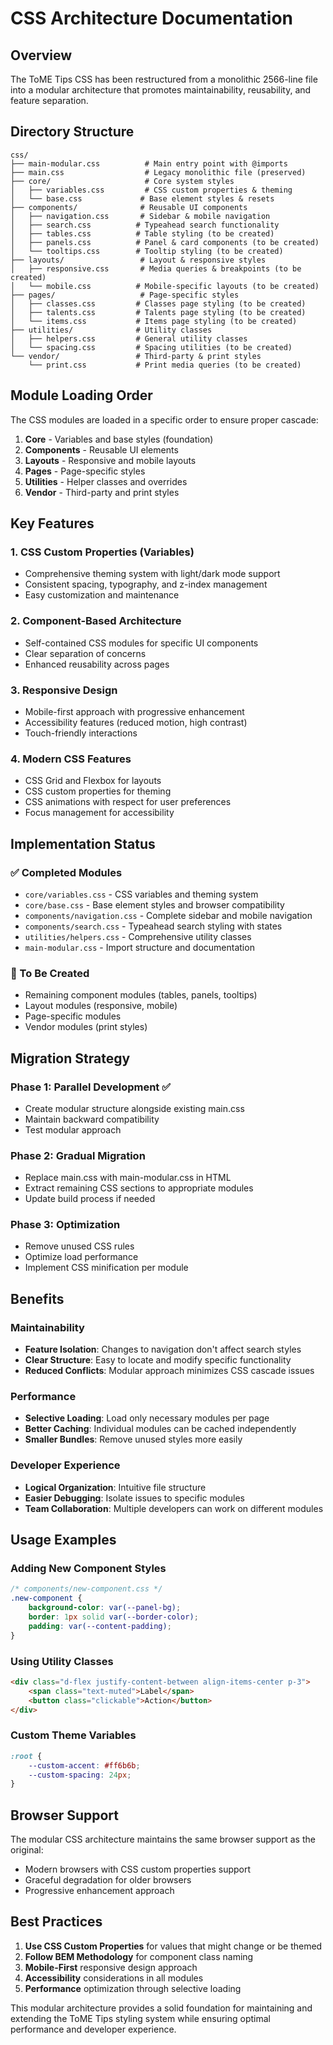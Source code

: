 # CSS Architecture Documentation

## Overview

The ToME Tips CSS has been restructured from a monolithic 2566-line file into a modular architecture that promotes maintainability, reusability, and feature separation.

## Directory Structure

```
css/
├── main-modular.css          # Main entry point with @imports
├── main.css                  # Legacy monolithic file (preserved)
├── core/                     # Core system styles
│   ├── variables.css         # CSS custom properties & theming
│   └── base.css             # Base element styles & resets
├── components/              # Reusable UI components
│   ├── navigation.css       # Sidebar & mobile navigation
│   ├── search.css          # Typeahead search functionality
│   ├── tables.css          # Table styling (to be created)
│   ├── panels.css          # Panel & card components (to be created)
│   └── tooltips.css        # Tooltip styling (to be created)
├── layouts/                 # Layout & responsive styles
│   ├── responsive.css       # Media queries & breakpoints (to be created)
│   └── mobile.css          # Mobile-specific layouts (to be created)
├── pages/                   # Page-specific styles
│   ├── classes.css         # Classes page styling (to be created)
│   ├── talents.css         # Talents page styling (to be created)
│   └── items.css           # Items page styling (to be created)
├── utilities/              # Utility classes
│   ├── helpers.css         # General utility classes
│   └── spacing.css         # Spacing utilities (to be created)
└── vendor/                 # Third-party & print styles
    └── print.css           # Print media queries (to be created)
```

## Module Loading Order

The CSS modules are loaded in a specific order to ensure proper cascade:

1. **Core** - Variables and base styles (foundation)
2. **Components** - Reusable UI elements
3. **Layouts** - Responsive and mobile layouts
4. **Pages** - Page-specific styles
5. **Utilities** - Helper classes and overrides
6. **Vendor** - Third-party and print styles

## Key Features

### 1. CSS Custom Properties (Variables)
- Comprehensive theming system with light/dark mode support
- Consistent spacing, typography, and z-index management
- Easy customization and maintenance

### 2. Component-Based Architecture
- Self-contained CSS modules for specific UI components
- Clear separation of concerns
- Enhanced reusability across pages

### 3. Responsive Design
- Mobile-first approach with progressive enhancement
- Accessibility features (reduced motion, high contrast)
- Touch-friendly interactions

### 4. Modern CSS Features
- CSS Grid and Flexbox for layouts
- CSS custom properties for theming
- CSS animations with respect for user preferences
- Focus management for accessibility

## Implementation Status

### ✅ Completed Modules
- `core/variables.css` - CSS variables and theming system
- `core/base.css` - Base element styles and browser compatibility
- `components/navigation.css` - Complete sidebar and mobile navigation
- `components/search.css` - Typeahead search styling with states
- `utilities/helpers.css` - Comprehensive utility classes
- `main-modular.css` - Import structure and documentation

### 🚧 To Be Created
- Remaining component modules (tables, panels, tooltips)
- Layout modules (responsive, mobile)
- Page-specific modules
- Vendor modules (print styles)

## Migration Strategy

### Phase 1: Parallel Development ✅
- Create modular structure alongside existing main.css
- Maintain backward compatibility
- Test modular approach

### Phase 2: Gradual Migration
- Replace main.css with main-modular.css in HTML
- Extract remaining CSS sections to appropriate modules
- Update build process if needed

### Phase 3: Optimization
- Remove unused CSS rules
- Optimize load performance
- Implement CSS minification per module

## Benefits

### Maintainability
- **Feature Isolation**: Changes to navigation don't affect search styles
- **Clear Structure**: Easy to locate and modify specific functionality
- **Reduced Conflicts**: Modular approach minimizes CSS cascade issues

### Performance
- **Selective Loading**: Load only necessary modules per page
- **Better Caching**: Individual modules can be cached independently
- **Smaller Bundles**: Remove unused styles more easily

### Developer Experience
- **Logical Organization**: Intuitive file structure
- **Easier Debugging**: Isolate issues to specific modules
- **Team Collaboration**: Multiple developers can work on different modules

## Usage Examples

### Adding New Component Styles
```css
/* components/new-component.css */
.new-component {
    background-color: var(--panel-bg);
    border: 1px solid var(--border-color);
    padding: var(--content-padding);
}
```

### Using Utility Classes
```html
<div class="d-flex justify-content-between align-items-center p-3">
    <span class="text-muted">Label</span>
    <button class="clickable">Action</button>
</div>
```

### Custom Theme Variables
```css
:root {
    --custom-accent: #ff6b6b;
    --custom-spacing: 24px;
}
```

## Browser Support

The modular CSS architecture maintains the same browser support as the original:
- Modern browsers with CSS custom properties support
- Graceful degradation for older browsers
- Progressive enhancement approach

## Best Practices

1. **Use CSS Custom Properties** for values that might change or be themed
2. **Follow BEM Methodology** for component class naming
3. **Mobile-First** responsive design approach
4. **Accessibility** considerations in all modules
5. **Performance** optimization through selective loading

This modular architecture provides a solid foundation for maintaining and extending the ToME Tips styling system while ensuring optimal performance and developer experience.